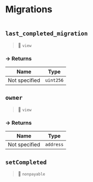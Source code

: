 # Migrations
> 
```

```






## `last_completed_migration`

>👀 `view`




### → Returns



| Name | Type |
|:-:|:-:|
|  Not specified  | `uint256` |



## `owner`

>👀 `view`




### → Returns



| Name | Type |
|:-:|:-:|
|  Not specified  | `address` |



## `setCompleted`

>👀 `nonpayable`






